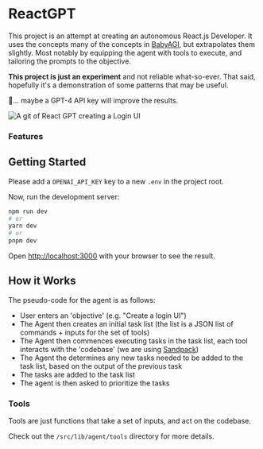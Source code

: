 # ReactGPT

This project is an attempt at creating an autonomous React.js Developer. It uses
the concepts many of the concepts in
[BabyAGI](https://github.com/yoheinakajima/babyagi), but extrapolates them
slightly. Most notably by equipping the agent with tools to execute, and
tailoring the prompts to the objective.

**This project is just an experiment** and not reliable what-so-ever. That said,
hopefully it's a demonstration of some patterns that may be useful.

🤞... maybe a GPT-4 API key will improve the results.

![A git of React GPT creating a Login UI](reactgpt.gif)


### Features

## Getting Started

Please add a `OPENAI_API_KEY` key to a new `.env` in the project root.

Now, run the development server:

```bash
npm run dev
# or
yarn dev
# or
pnpm dev
```

Open [http://localhost:3000](http://localhost:3000) with your browser to see the result.

## How it Works

The pseudo-code for the agent is as follows:

- User enters an 'objective' (e.g. "Create a login UI")
- The Agent then creates an initial task list (the list is a JSON list of
  commands + inputs for the set of tools)
- The Agent then commences executing tasks in the task list, each tool interacts
  with the 'codebase' (we are using
  [Sandpack](https://sandpack.codesandbox.io/))
- The Agent the determines any new tasks needed to be added to the task list,
  based on the output of the previous task
- The tasks are added to the task list
- The agent is then asked to prioritize the tasks

### Tools

Tools are just functions that take a set of inputs, and act on the codebase.

Check out the `/src/lib/agent/tools` directory for more details.
